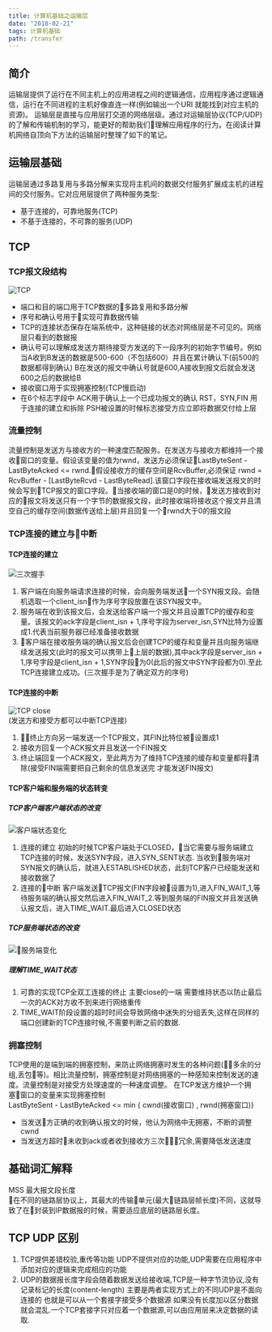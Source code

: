 ```yaml
---
title: 计算机基础之运输层
date: "2018-02-21"
tags: 计算机基础
path: /transfer
---
```


## 简介
  运输层提供了运行在不同主机上的应用进程之间的逻辑通信，应用程序通过逻辑通信，运行在不同进程的主机好像直连一样(例如输出一个URI 就能找到对应主机的资源)。 运输层是直接与应用层打交道的网络层级。通过对运输层协议(TCP/UDP)的了解和传输机制的学习，能更好的帮助我们理解应用程序的行为。在阅读计算机网络自顶向下方法的运输层时整理了如下的笔记。

## 运输层基础
运输层通过多路复用与多路分解来实现将主机间的数据交付服务扩展成主机的进程间的交付服务。它对应用层提供了两种服务类型:
* 基于连接的，可靠地服务(TCP)
* 不基于连接的，不可靠的服务(UDP)

## TCP
### TCP报文段结构
![TCP](./transfer/fragment.png)
* 端口和目的端口用于TCP数据的多路复用和多路分解
* 序号和确认号用于实现可靠数据传输
* TCP的连接状态保存在端系统中，这种链接的状态对网络层是不可见的。网络层只看到的数据报  
* 确认号可以理解成发送方期待接受方发送的下一段序列的初始字节编号。例如当A收到B发送的数据是500-600（不包括600）并且在累计确认下(前500的数据都得到确认) B在发送的报文中确认号就是600,A接收到报文后就会发送600之后的数据给B
* 接收窗口用于实现拥塞控制(TCP慢启动)
* 在6个标志字段中 ACK用于确认上一个已成功报文的确认 RST，SYN,FIN 用于连接的建立和拆除 PSH被设置的时候标志接受方应立即将数据交付给上层  

### 流量控制  
流量控制是发送方与接收方的一种速度匹配服务。在发送方与接收方都维持一个接收窗口的变量。假设该变量的值为rwnd，发送方必须保证LastByteSent - LastByteAcked <= rwnd.假设接收方的缓存空间是RcvBuffer,必须保证 rwnd = RcvBuffer - [LastByteRcvd - LastByteRead].该窗口字段在接收端发送报文的时候会写到TCP报文的窗口字段。当接收端的窗口是0的时候，发送方接收到对应的报文将发送只有一个字节的数据报文段，此时接收端将接收这个报文并且清空自己的缓存空间(数据传送给上层)并且回复一个rwnd大于0的报文段

### TCP连接的建立与中断
#### TCP连接的建立
![三次握手](./transfer/connect.png)
1. 客户端在向服务端请求连接的时候，会向服务端发送一个SYN报文段。会随机选取一个client_isn作为序号字段放置在该SYN报文中。
2. 服务端在收到该报文后，会发送给客户端一个报文并且设置TCP的缓存和变量。该报文的ack字段是client_isn + 1,序号字段为server_isn,SYN比特为设置成1.代表当前服务器已经准备接收数据
3. 客户端在接收服务端的确认报文后会创建TCP的缓存和变量并且向服务端继续发送报文(此时的报文可以携带上上层的数据),其中ack字段是server_isn + 1,序号字段是client_isn + 1,SYN字段为0(此后的报文中SYN字段都为0).至此TCP连接建立成功。(三次握手是为了确定双方的序号)
#### TCP连接的中断
![TCP close](./transfer/close.png)  
(发送方和接受方都可以中断TCP连接)
1. 终止方向另一端发送一个TCP报文，其FIN比特位被设置成1
2. 接收方回复一个ACK报文并且发送一个FIN报文
3. 终止端回复一个ACK报文，至此两方为了维持TCP连接的缓存和变量都将清除(接受FIN端需要把自己剩余的信息发送完 才能发送FIN报文) 
#### TCP客户端和服务端的状态转变
##### TCP客户端客户端状态的改变
![客户端状态变化](./transfer/client-status.png)  
1. 连接的建立 初始的时候TCP客户端处于CLOSED，当它需要与服务端建立TCP连接的时候，发送SYN字段，进入SYN_SENT状态. 当收到服务端对SYN报文的确认后，就进入ESTABLISHED状态，此刻TCP客户已经能发送和接收数据了
2. 连接的中断 客户端发送TCP报文(FIN字段被设置为1),进入FIN_WAIT_1,等待服务端的确认报文然后进入FIN_WAIT_2.等到服务端的FIN报文并且发送确认报文后，进入TIME_WAIT.最后进入CLOSED状态  
##### TCP服务端状态的改变
![服务端变化](./transfer/server-status.png)

#####  理解TIME_WAIT状态
  1. 可靠的实现TCP全双工连接的终止 主要close的一端 需要维持状态以防止最后一次的ACK对方收不到来进行网络重传
  2. TIME_WAIT阶段设置的超时时间会导致网络中迷失的分组丢失,这样在同样的端口创建新的TCP连接时候,不需要判断之前的数据.  
  
### 拥塞控制 
TCP使用的是端到端的拥塞控制，来防止网络拥塞时发生的各种问题(多余的分组,丢包等)。相比流量控制，拥塞控制是对网络拥塞的一种感知来控制发送的速度。流量控制是对接受方处理速度的一种速度调整。
在TCP发送方维护一个拥塞窗口的变量来实现拥塞控制  
LastByteSent - LastByteAcked <= min { cwnd(接收窗口) , rwnd(拥塞窗口)}
* 当发送方正确的收到确认报文的时候，他认为网络中无拥塞，不断的调整 cwnd
* 当发送方超时未收到ack或者收到接收方三次冗余,需要降低发送速度

## 基础词汇解释
MSS 最大报文段长度  
在不同的链路层协议上，其最大的传输单元(最大链路层帧长度)不同，这就导致了在封装到IP数据报的时候，需要适应底层的链路层长度。

## TCP UDP 区别
  1. TCP提供差错校验,重传等功能 UDP不提供对应的功能,UDP需要在应用程序中添加对应的逻辑来完成相应的功能
  2. UDP的数据报长度字段会随着数据发送给接收端,TCP是一种字节流协议,没有记录标记的长度(content-length) 主要是两者实现方式上的不同UDP是不面向连接的 也就是可以从一个套接字接受多个数据源 如果没有长度加以区分数据就会混乱.一个TCP套接字只对应着一个数据源,可以由应用层来决定数据的读取.
